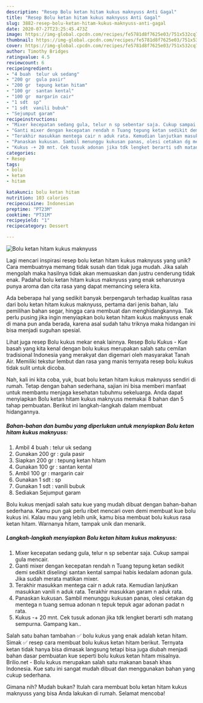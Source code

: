 ```yaml
---
description: "Resep Bolu ketan hitam kukus maknyuss Anti Gagal"
title: "Resep Bolu ketan hitam kukus maknyuss Anti Gagal"
slug: 3882-resep-bolu-ketan-hitam-kukus-maknyuss-anti-gagal
date: 2020-07-27T23:25:45.473Z
image: https://img-global.cpcdn.com/recipes/fe5781d8f7625e03/751x532cq70/bolu-ketan-hitam-kukus-maknyuss-foto-resep-utama.jpg
thumbnail: https://img-global.cpcdn.com/recipes/fe5781d8f7625e03/751x532cq70/bolu-ketan-hitam-kukus-maknyuss-foto-resep-utama.jpg
cover: https://img-global.cpcdn.com/recipes/fe5781d8f7625e03/751x532cq70/bolu-ketan-hitam-kukus-maknyuss-foto-resep-utama.jpg
author: Timothy Bridges
ratingvalue: 4.5
reviewcount: 6
recipeingredient:
- "4 buah  telur uk sedang"
- "200 gr  gula pasir"
- "200 gr  tepung ketan hitam"
- "100 gr  santan kental"
- "100 gr  margarin cair"
- "1 sdt  sp"
- "1 sdt  vanili bubuk"
- "Sejumput garam"
recipeinstructions:
- "Mixer kecepatan sedang gula, telur n sp sebentar saja. Cukup sampai gula mencair."
- "Ganti mixer dengan kecepatan rendah n Tuang tepung ketan sedikit demi sedikit diselingi santan kental sampai habis kedalam adonan gula. Jika sudah merata matikan mixer."
- "Terakhir masukkan mentega cair n aduk rata. Kemudian lanjutkan masukkan vanili n aduk rata. Terakhir masukkan garam n aduk rata."
- "Panaskan kukusan. Sambil menunggu kukusan panas, olesi cetakan dg mentega n tuang semua adonan n tepuk tepuk agar adonan padat n rata."
- "Kukus -+ 20 mnt. Cek tusuk adonan jika tdk lengket berarti sdh matang sempurna. Gampang kan.."
categories:
- Resep
tags:
- bolu
- ketan
- hitam

katakunci: bolu ketan hitam 
nutrition: 103 calories
recipecuisine: Indonesian
preptime: "PT23M"
cooktime: "PT31M"
recipeyield: "1"
recipecategory: Dessert

---
```



![Bolu ketan hitam kukus maknyuss](https://img-global.cpcdn.com/recipes/fe5781d8f7625e03/751x532cq70/bolu-ketan-hitam-kukus-maknyuss-foto-resep-utama.jpg)

Lagi mencari inspirasi resep bolu ketan hitam kukus maknyuss yang unik? Cara membuatnya memang tidak susah dan tidak juga mudah. Jika salah mengolah maka hasilnya tidak akan memuaskan dan justru cenderung tidak enak. Padahal bolu ketan hitam kukus maknyuss yang enak seharusnya punya aroma dan cita rasa yang dapat memancing selera kita.

Ada beberapa hal yang sedikit banyak berpengaruh terhadap kualitas rasa dari bolu ketan hitam kukus maknyuss, pertama dari jenis bahan, lalu pemilihan bahan segar, hingga cara membuat dan menghidangkannya. Tak perlu pusing jika ingin menyiapkan bolu ketan hitam kukus maknyuss enak di mana pun anda berada, karena asal sudah tahu triknya maka hidangan ini bisa menjadi suguhan spesial.

Lihat juga resep Bolu kukus mekar enak lainnya. Resep Bolu Kukus - Kue basah yang kita kenal dengan bolu kukus merupakan salah satu cemilan tradisional Indonesia yang merakyat dan digemari oleh masyarakat Tanah Air. Memiliki tekstur lembut dan rasa yang manis ternyata resep bolu kukus tidak sulit untuk dicoba.


Nah, kali ini kita coba, yuk, buat bolu ketan hitam kukus maknyuss sendiri di rumah. Tetap dengan bahan sederhana, sajian ini bisa memberi manfaat untuk membantu menjaga kesehatan tubuhmu sekeluarga. Anda dapat menyiapkan Bolu ketan hitam kukus maknyuss memakai 8 bahan dan 5 tahap pembuatan. Berikut ini langkah-langkah dalam membuat hidangannya.

<!--inarticleads1-->

##### Bahan-bahan dan bumbu yang diperlukan untuk menyiapkan Bolu ketan hitam kukus maknyuss:

1. Ambil 4 buah : telur uk sedang
1. Gunakan 200 gr : gula pasir
1. Siapkan 200 gr : tepung ketan hitam
1. Gunakan 100 gr : santan kental
1. Ambil 100 gr : margarin cair
1. Gunakan 1 sdt : sp
1. Gunakan 1 sdt : vanili bubuk
1. Sediakan Sejumput garam


Bolu kukus menjadi salah satu kue yang mudah dibuat dengan bahan-bahan sederhana. Kamu pun gak perlu ribet mencari oven demi membuat kue bolu kukus ini. Kalau mau yang lebih unik, kamu bisa membuat bolu kukus rasa ketan hitam. Warnanya hitam, tampak unik dan menarik. 

<!--inarticleads2-->

##### Langkah-langkah menyiapkan Bolu ketan hitam kukus maknyuss:

1. Mixer kecepatan sedang gula, telur n sp sebentar saja. Cukup sampai gula mencair.
1. Ganti mixer dengan kecepatan rendah n Tuang tepung ketan sedikit demi sedikit diselingi santan kental sampai habis kedalam adonan gula. Jika sudah merata matikan mixer.
1. Terakhir masukkan mentega cair n aduk rata. Kemudian lanjutkan masukkan vanili n aduk rata. Terakhir masukkan garam n aduk rata.
1. Panaskan kukusan. Sambil menunggu kukusan panas, olesi cetakan dg mentega n tuang semua adonan n tepuk tepuk agar adonan padat n rata.
1. Kukus -+ 20 mnt. Cek tusuk adonan jika tdk lengket berarti sdh matang sempurna. Gampang kan..


Salah satu bahan tambahan ✅ bolu kukus yang enak adalah ketan hitam. Simak ✅ resep cara membuat bolu kukus ketan hitam berikut. Ternyata ketan tidak hanya bisa dimasak langsung tetapi bisa juga diubah menjadi bahan dasar pembuatan kue seperti bolu kukus ketan hitam misalnya. Brilio.net - Bolu kukus merupakan salah satu makanan basah khas Indonesia. Kue satu ini sangat mudah dibuat dan menggunakan bahan yang cukup sederhana. 

Gimana nih? Mudah bukan? Itulah cara membuat bolu ketan hitam kukus maknyuss yang bisa Anda lakukan di rumah. Selamat mencoba!
